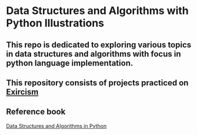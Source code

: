# Data Structures and Algorithms with Python Illustrations

## This repo is dedicated to exploring various topics in data structures and algorithms with focus in python language implementation.

## This repository consists of projects practiced on [Exircism](https://exercism.org/dashboard)

## Reference book
[Data Structures and Algorithms in Python](https://drive.google.com/file/d/1HanehHGnAYccXe0J1zH-53LacrpYKF61/view?usp=sharing)